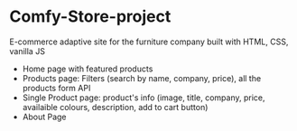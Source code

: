 # Comfy-Store-project

E-commerce adaptive site for the furniture company built with HTML, CSS, vanilla JS

-   Home page with featured products
-   Products page: Filters (search by name, company, price), all the products form API
-   Single Product page: product's info (image, title, company, price, availaible colours, description, add to cart button)
-   About Page
